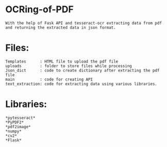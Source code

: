 # OCRing-of-PDF

    With the help of Fask API and tesseract-ocr extracting data from pdf and returning the extracted data in json format.

# Files:

    Templates      : HTML file to upload the pdf file 
    uploads        : folder to store files while processing
    Json_dict      : code to create dictionary after extracting the pdf file
    main           : code for creating API  
    text_extraction: code for extracting data using various libraries.


# Libraries:

    *pytesseract*
    *PyPDF2*
    *pdf2image*
    *numpy*
    *cv2*
    *Flask*
    
    
